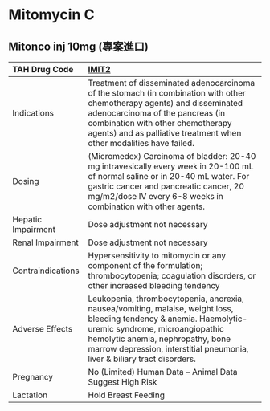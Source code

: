 # Mitomycin C

## Mitonco inj 10mg (專案進口)

| TAH Drug Code      | [IMIT2](https://www.tahsda.org.tw/drugs/hissearch.php?drug_code=IMIT2)                                                                                                                                                                                                  |
|:-------------------|:------------------------------------------------------------------------------------------------------------------------------------------------------------------------------------------------------------------------------------------------------------------------|
| Indications        | Treatment of disseminated adenocarcinoma of the stomach (in combination with other chemotherapy agents) and disseminated adenocarcinoma of the pancreas (in combination with other chemotherapy agents) and as palliative treatment when other modalities have failed.  |
| Dosing             | (Micromedex) Carcinoma of bladder: 20-40 mg intravesically every week in 20-100 mL of normal saline or in 20-40 mL water. For gastric cancer and pancreatic cancer, 20 mg/m2/dose IV every 6-8 weeks in combination with other agents.                                  |
| Hepatic Impairment | Dose adjustment not necessary                                                                                                                                                                                                                                           |
| Renal Impairment   | Dose adjustment not necessary                                                                                                                                                                                                                                           |
| Contraindications  | Hypersensitivity to mitomycin or any component of the formulation; thrombocytopenia; coagulation disorders, or other increased bleeding tendency                                                                                                                        |
| Adverse Effects    | Leukopenia, thrombocytopenia, anorexia, nausea/vomiting, malaise, weight loss, bleeding tendency & anemia. Haemolytic-uremic syndrome, microangiopathic hemolytic anemia, nephropathy, bone marrow depression, interstitial pneumonia, liver & biliary tract disorders. |
| Pregnancy          | No (Limited) Human Data – Animal Data Suggest High Risk                                                                                                                                                                                                                 |
| Lactation          | Hold Breast Feeding                                                                                                                                                                                                                                                     |

